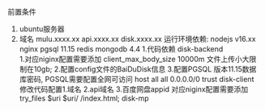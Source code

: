 前置条件
1. ubuntu服务器
2. 域名 
    mulu.xxxx.xx
    api.xxxx.xx
    disk.xxxx.xx
运行环境依赖:
    nodejs v16.xx
    nginx
    pgsql 11.15
    redis
    mongodb 4.4
1.代码依赖
    disk-backend  
        1.对应niginx配置需要添加  client_max_body_size 10000m 文件上传小大限制在10gb;
        2.配置config文件的BaiDuDisk信息
        3.配置PGSQL 版本11.15数据库密码, PGSQL需要配置全网可访问 host all all 0.0.0.0/0 trust
    disk-client
        修改代码配置1.域名 2.api域名 3.百度网盘appid
        对应niginx配置需要添加 try_files $uri $uri/ /index.html;
    disk-mp

